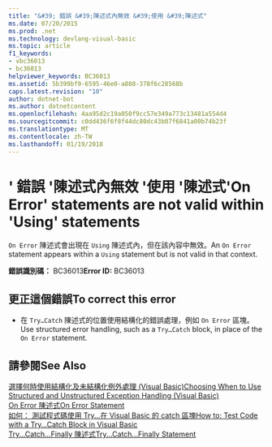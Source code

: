 ```yaml
---
title: "&#39; 錯誤 &#39;陳述式內無效 &#39;使用 &#39;陳述式"
ms.date: 07/20/2015
ms.prod: .net
ms.technology: devlang-visual-basic
ms.topic: article
f1_keywords:
- vbc36013
- bc36013
helpviewer_keywords: BC36013
ms.assetid: 5b399bf9-6595-46e0-a808-378f6c28568b
caps.latest.revision: "10"
author: dotnet-bot
ms.author: dotnetcontent
ms.openlocfilehash: 4aa95d2c19a050f9cc57e349a773c13481a554d4
ms.sourcegitcommit: c0dd436f6f8f44dc80dc43b07f6841a00b74b23f
ms.translationtype: MT
ms.contentlocale: zh-TW
ms.lasthandoff: 01/19/2018
---
```

# <a name="39on-error39-statements-are-not-valid-within-39using39-statements"></a><span data-ttu-id="b01ae-102">&#39; 錯誤 &#39;陳述式內無效 &#39;使用 &#39;陳述式</span><span class="sxs-lookup"><span data-stu-id="b01ae-102">&#39;On Error&#39; statements are not valid within &#39;Using&#39; statements</span></span>
<span data-ttu-id="b01ae-103">`On Error` 陳述式會出現在 `Using` 陳述式內，但在該內容中無效。</span><span class="sxs-lookup"><span data-stu-id="b01ae-103">An `On Error` statement appears within a `Using` statement but is not valid in that context.</span></span>  
  
 <span data-ttu-id="b01ae-104">**錯誤識別碼：** BC36013</span><span class="sxs-lookup"><span data-stu-id="b01ae-104">**Error ID:** BC36013</span></span>  
  
## <a name="to-correct-this-error"></a><span data-ttu-id="b01ae-105">更正這個錯誤</span><span class="sxs-lookup"><span data-stu-id="b01ae-105">To correct this error</span></span>  
  
-   <span data-ttu-id="b01ae-106">在 `Try…Catch` 陳述式的位置使用結構化的錯誤處理，例如 `On Error` 區塊。</span><span class="sxs-lookup"><span data-stu-id="b01ae-106">Use structured error handling, such as a `Try…Catch` block, in place of the `On Error` statement.</span></span>  
  
## <a name="see-also"></a><span data-ttu-id="b01ae-107">請參閱</span><span class="sxs-lookup"><span data-stu-id="b01ae-107">See Also</span></span>  
   
 [<span data-ttu-id="b01ae-108">選擇何時使用結構化及未結構化例外處理 (Visual Basic)</span><span class="sxs-lookup"><span data-stu-id="b01ae-108">Choosing When to Use Structured and Unstructured Exception Handling (Visual Basic)</span></span>](http://msdn.microsoft.com/library/e897d7ca-07e8-45dd-8a6d-a5b2a2fc9b9a)  
 [<span data-ttu-id="b01ae-109">On Error 陳述式</span><span class="sxs-lookup"><span data-stu-id="b01ae-109">On Error Statement</span></span>](../../visual-basic/language-reference/statements/on-error-statement.md)  
 [<span data-ttu-id="b01ae-110">如何： 測試程式碼使用 Try...在 Visual Basic 的 catch 區塊</span><span class="sxs-lookup"><span data-stu-id="b01ae-110">How to: Test Code with a Try…Catch Block in Visual Basic</span></span>](http://msdn.microsoft.com/library/8368e205-ed73-4185-a247-af84fb4fafa9)  
 [<span data-ttu-id="b01ae-111">Try...Catch...Finally 陳述式</span><span class="sxs-lookup"><span data-stu-id="b01ae-111">Try...Catch...Finally Statement</span></span>](../../visual-basic/language-reference/statements/try-catch-finally-statement.md)
